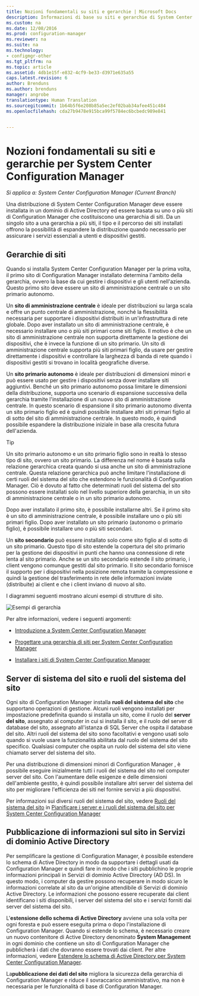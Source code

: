 ```yaml
---
title: Nozioni fondamentali su siti e gerarchie | Microsoft Docs
description: Informazioni di base su siti e gerarchie di System Center Configuration Manager.
ms.custom: na
ms.date: 12/08/2016
ms.prod: configuration-manager
ms.reviewer: na
ms.suite: na
ms.technology:
- configmgr-other
ms.tgt_pltfrm: na
ms.topic: article
ms.assetid: 4db1e15f-e832-4cf9-be33-d3971e635a55
caps.latest.revision: 6
author: Brenduns
ms.author: brenduns
manager: angrobe
translationtype: Human Translation
ms.sourcegitcommit: 1b64b5f6e208b85a5ec2ef02bab34afee451c484
ms.openlocfilehash: cda27b9478e915bca99f5784ec6bcbedc989e841


---
```

# <a name="fundamentals-of-sites-and-hierarchies-for-system-center-configuration-manager"></a>Nozioni fondamentali su siti e gerarchie per System Center Configuration Manager

*Si applica a: System Center Configuration Manager (Current Branch)*

Una distribuzione di System Center Configuration Manager deve essere installata in un dominio di Active Directory ed essere basata su uno o più siti di Configuration Manager che costituiscono una gerarchia di siti. Da un singolo sito a una gerarchia a più siti, il tipo e il percorso dei siti installati offrono la possibilità di espandere la distribuzione quando necessario per assicurare i servizi essenziali a utenti e dispositivi gestiti.

## <a name="hierarchies-of-sites"></a>Gerarchie di siti
Quando si installa System Center Configuration Manager per la prima volta, il primo sito di Configuration Manager installato determina l'ambito della gerarchia, ovvero la base da cui gestire i dispositivi e gli utenti nell'azienda. Questo primo sito deve essere un sito di amministrazione centrale o un sito primario autonomo.  

 Un **sito di amministrazione centrale** è ideale per distribuzioni su larga scala e offre un punto centrale di amministrazione, nonché la flessibilità necessaria per supportare i dispositivi distribuiti in un'infrastruttura di rete globale. Dopo aver installato un sito di amministrazione centrale, è necessario installare uno o più siti primari come siti figlio.  Il motivo è che un sito di amministrazione centrale non supporta direttamente la gestione dei dispositivi, che è invece la funzione di un sito primario. Un sito di amministrazione centrale supporta più siti primari figlio, da usare per gestire direttamente i dispositivi e controllare la larghezza di banda di rete quando i dispositivi gestiti si trovano in località geografiche diverse.  

 Un **sito primario autonomo** è ideale per distribuzioni di dimensioni minori e può essere usato per gestire i dispositivi senza dover installare siti aggiuntivi. Benché un sito primario autonomo possa limitare le dimensioni della distribuzione, supporta uno scenario di espansione successiva della gerarchia tramite l'installazione di un nuovo sito di amministrazione centrale. In questo scenario di espansione il sito primario autonomo diventa un sito primario figlio ed è quindi possibile installare altri siti primari figlio al di sotto del sito di amministrazione centrale.  In questo modo, è quindi possibile espandere la distribuzione iniziale in base alla crescita futura dell'azienda.  

> [!TIP]  
>  Un sito primario autonomo e un sito primario figlio sono in realtà lo stesso tipo di sito, ovvero un sito primario. La differenza nel nome è basata sulla relazione gerarchica creata quando si usa anche un sito di amministrazione centrale.  Questa relazione gerarchica può anche limitare l'installazione di certi ruoli del sistema del sito che estendono le funzionalità di Configuration Manager. Ciò è dovuto al fatto che determinati ruoli del sistema del sito possono essere installati solo nel livello superiore della gerarchia, in un sito di amministrazione centrale o in un sito primario autonomo.  

 Dopo aver installato il primo sito, è possibile installarne altri.  Se il primo sito è un sito di amministrazione centrale, è possibile installare uno o più siti primari figlio.  Dopo aver installato un sito primario (autonomo o primario figlio), è possibile installare uno o più siti secondari.  

 Un **sito secondario** può essere installato solo come sito figlio al di sotto di un sito primario. Questo tipo di sito estende la copertura del sito primario per la gestione dei dispositivi in punti che hanno una connessione di rete lenta al sito primario.   Anche se un sito secondario estende il sito primario, i client vengono comunque gestiti dal sito primario. Il sito secondario fornisce il supporto per i dispositivi nella posizione remota tramite la compressione e quindi la gestione del trasferimento in rete delle informazioni inviate (distribuite) ai client e che i client inviano di nuovo al sito.  

 I diagrammi seguenti mostrano alcuni esempi di strutture di sito.  

 ![Esempi di gerarchia](media/Hierarchy_examples.png)  

 Per altre informazioni, vedere i seguenti argomenti:  

-   [Introduzione a System Center Configuration Manager](../../core/understand/introduction.md)  

-   [Progettare una gerarchia di siti per System Center Configuration Manager](../../core/plan-design/hierarchy/design-a-hierarchy-of-sites.md)  

-   [Installare i siti di System Center Configuration Manager](/sccm/core/servers/deploy/install/installing-sites)  

## <a name="site-system-servers-and-site-system-roles"></a>Server di sistema del sito e ruoli del sistema del sito  
 Ogni sito di Configuration Manager installa **ruoli del sistema del sito** che supportano operazioni di gestione.  Alcuni ruoli vengono installati per impostazione predefinita quando si installa un sito, come il ruolo del **server del sito**, assegnato al computer in cui si installa il sito, e il ruolo del server di database del sito, assegnato all'istanza di SQL Server che ospita il database del sito. Altri ruoli del sistema del sito sono facoltativi e vengono usati solo quando si vuole usare la funzionalità abilitata dal ruolo del sistema del sito specifico.  Qualsiasi computer che ospita un ruolo del sistema del sito viene chiamato server del sistema del sito.  

 Per una distribuzione di dimensioni minori di Configuration Manager , è possibile eseguire inizialmente tutti i ruoli del sistema del sito nel computer server del sito. Con l'aumentare delle esigenze e delle dimensioni dell'ambiente gestito, è quindi possibile installare altri server del sistema del sito per migliorare l'efficienza dei siti nel fornire servizi a più dispositivi.  

 Per informazioni sui diversi ruoli del sistema del sito, vedere [Ruoli del sistema del sito](../../core/plan-design/hierarchy/plan-for-site-system-servers-and-site-system-roles.md#bkmk_planroles) in [Pianificare i server e i ruoli del sistema del sito per System Center Configuration Manager](../../core/plan-design/hierarchy/plan-for-site-system-servers-and-site-system-roles.md)  

## <a name="publishing-site-information-to-active-directory-domain-services"></a>Pubblicazione di informazioni sul sito in Servizi di dominio Active Directory  
 Per semplificare la gestione di Configuration Manager, è possibile estendere lo schema di Active Directory in modo da supportare i dettagli usati da Configuration Manager e quindi fare in modo che i siti pubblichino le proprie informazioni principali in Servizi di dominio Active Directory (AD DS). In questo modo, i computer da gestire possono recuperare in modo sicuro le informazioni correlate al sito da un'origine attendibile di Servizi di dominio Active Directory. Le informazioni che possono essere recuperate dai client identificano i siti disponibili, i server del sistema del sito e i servizi forniti dai server del sistema del sito.  

 L'**estensione dello schema di Active Directory** avviene una sola volta per ogni foresta e può essere eseguita prima o dopo l'installazione di Configuration Manager.   Quando si estende lo schema, è necessario creare un nuovo contenitore di Active Directory denominato **System Management** in ogni dominio che contiene un sito di Configuration Manager che pubblicherà i dati che dovranno essere trovati dai client. Per altre informazioni, vedere [Estendere lo schema di Active Directory per System Center Configuration Manager](../../core/plan-design/network/extend-the-active-directory-schema.md).  

 La**pubblicazione dei dati del sito** migliora la sicurezza della gerarchia di Configuration Manager e riduce il sovraccarico amministrativo, ma non è necessaria per le funzionalità di base di Configuration Manager.  



<!--HONumber=Dec16_HO3-->


